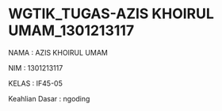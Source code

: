 # WGTIK_TUGAS-AZIS KHOIRUL UMAM_1301213117
NAMA : AZIS KHOIRUL UMAM

NIM  : 1301213117

KELAS : IF45-05 

Keahlian Dasar : ngoding 
